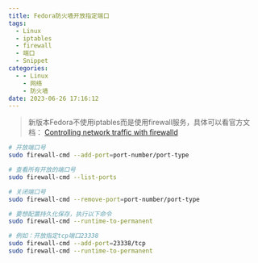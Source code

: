 ```yaml
---
title: Fedora防火墙开放指定端口
tags:
  - Linux
  - iptables
  - firewall
  - 端口
  - Snippet
categories:
  - - Linux
    - 网络
    - 防火墙
date: 2023-06-26 17:16:12
---
```



> 新版本Fedora不使用iptables而是使用firewall服务，具体可以看官方文档： [Controlling network traffic with firewalld](https://docs.fedoraproject.org/en-US/quick-docs/firewalld/)

```bash
# 开放端口号
sudo firewall-cmd --add-port=port-number/port-type

# 查看所有开放的端口号
sudo firewall-cmd --list-ports

# 关闭端口号
sudo firewall-cmd --remove-port=port-number/port-type

# 要想配置持久化保存，执行以下命令
sudo firewall-cmd --runtime-to-permanent

# 例如：开放指定tcp端口23338
sudo firewall-cmd --add-port=23338/tcp
sudo firewall-cmd --runtime-to-permanent
```

